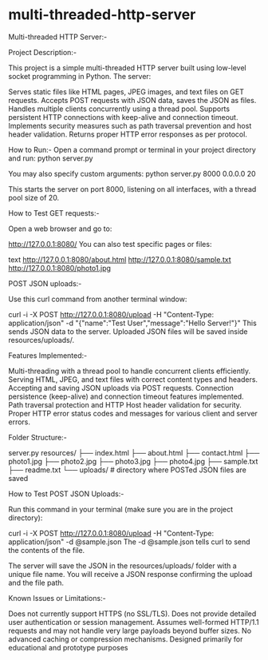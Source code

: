 # multi-threaded-http-server

Multi-threaded HTTP Server:-

Project Description:-

This project is a simple multi-threaded HTTP server built using low-level socket programming in Python. The server:

Serves static files like HTML pages, JPEG images, and text files on GET requests.
Accepts POST requests with JSON data, saves the JSON as files.
Handles multiple clients concurrently using a thread pool.
Supports persistent HTTP connections with keep-alive and connection timeout.
Implements security measures such as path traversal prevention and host header validation.
Returns proper HTTP error responses as per protocol.


How to Run:-
Open a command prompt or terminal in your project directory and run:
python server.py

You may also specify custom arguments:
python server.py 8000 0.0.0.0 20

This starts the server on port 8000, listening on all interfaces, with a thread pool size of 20.


How to Test GET requests:-

Open a web browser and go to:

http://127.0.0.1:8080/
You can also test specific pages or files:

text
http://127.0.0.1:8080/about.html
http://127.0.0.1:8080/sample.txt
http://127.0.0.1:8080/photo1.jpg


POST JSON uploads:-

Use this curl command from another terminal window:

curl -i -X POST http://127.0.0.1:8080/upload -H "Content-Type: application/json" -d "{\"name\":\"Test User\",\"message\":\"Hello Server!\"}"
This sends JSON data to the server. Uploaded JSON files will be saved inside resources/uploads/.


Features Implemented:-

Multi-threading with a thread pool to handle concurrent clients efficiently.
Serving HTML, JPEG, and text files with correct content types and headers.
Accepting and saving JSON uploads via POST requests.
Connection persistence (keep-alive) and connection timeout features implemented.
Path traversal protection and HTTP Host header validation for security.
Proper HTTP error status codes and messages for various client and server errors.


Folder Structure:-

server.py
resources/
  ├── index.html
  ├── about.html
  ├── contact.html
  ├── photo1.jpg
  ├── photo2.jpg
  ├── photo3.jpg
  ├── photo4.jpg
  ├── sample.txt
  ├── readme.txt
  └── uploads/   # directory where POSTed JSON files are saved


How to Test POST JSON Uploads:-

Run this command in your terminal (make sure you are in the project directory):

curl -i -X POST http://127.0.0.1:8080/upload -H "Content-Type: application/json" -d @sample.json
The -d @sample.json tells curl to send the contents of the file.

The server will save the JSON in the resources/uploads/ folder with a unique file name.
You will receive a JSON response confirming the upload and the file path.


Known Issues or Limitations:-

Does not currently support HTTPS (no SSL/TLS).
Does not provide detailed user authentication or session management.
Assumes well-formed HTTP/1.1 requests and may not handle very large payloads beyond buffer sizes.
No advanced caching or compression mechanisms.
Designed primarily for educational and prototype purposes
